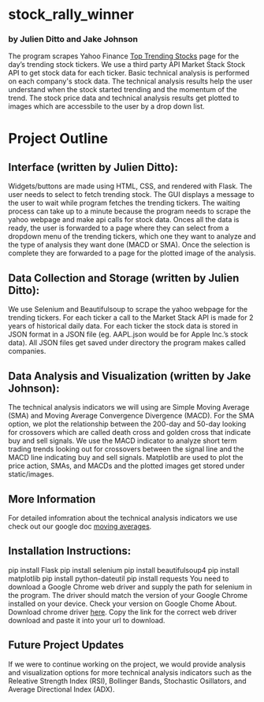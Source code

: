# stock_rally_winner
### by Julien Ditto and Jake Johnson

The program scrapes Yahoo Finance [Top Trending Stocks](https://finance.yahoo.com/markets/stocks/trending/) page for the day’s trending stock tickers. We use a third party API Market Stack Stock API to get stock data for each ticker. Basic technical analysis is performed on each company's stock data. The technical analysis results help the user understand when the stock started trending and the momentum of the trend. The stock price data and technical analysis results get plotted to images which are accessbile to the user by a drop down list. 

# Project Outline
## Interface (written by Julien Ditto): 
Widgets/buttons are made using HTML, CSS, and rendered with Flask. The user needs to select to fetch trending stock. The GUI displays a message to the user to wait while program fetches the trending tickers. The waiting process can take up to a minute because the program needs to scrape the yahoo webpage and make api calls for stock data. Onces all the data is ready, the user is forwarded to a page where they can select from a dropdown menu of the trending tickers, which one they want to analyze and the type of analysis they want done (MACD or SMA). Once the selection is complete they are forwarded to a page for the plotted image of the analysis.
## Data Collection and Storage (written by Julien Ditto): 
We use Selenium and Beautifulsoup to scrape the yahoo webpage for the trending tickers. For each ticker a call to the Market Stack API is made for 2 years of historical daily data. For each ticker the stock data is stored in JSON format in a JSON file (eg. AAPL.json would be for Apple Inc.’s stock data). All JSON files get saved under directory the program makes called companies.
## Data Analysis and Visualization (written by Jake Johnson): 
The technical analysis indicators we will using are Simple Moving Average (SMA) and Moving Average Convergence Divergence (MACD). For the SMA option, we plot the relationship between the 200-day and 50-day looking for crossovers which are called death cross and golden cross that indicate buy and sell signals. We use the MACD indicator to analyze short term trading trends looking out for crossovers between the signal line and the MACD line indicating buy and sell signals. Matplotlib are used to plot the price action, SMAs, and MACDs and the plotted images get stored under static/images.
## More Information
For detailed infomration about the technical analysis indicators we use check out our google doc [moving averages](https://docs.google.com/document/d/1Zqj9vs-x7bcIaqzzTuPL9yHF1vUcGfuj/edit?usp=sharing&ouid=112221543553095764423&rtpof=true&sd=true).
## Installation Instructions:
pip install Flask
pip install selenium
pip install beautifulsoup4
pip install matplotlib
pip install python-dateutil
pip install requests
You need to download a Google Chrome web driver and supply the path for selenium in the program. The driver should match the version of your Google Chrome installed on your device.
Check your version on Google Chome About. Download chrome driver [here](https://developer.chrome.com/docs/chromedriver/downloads). Copy the link for the correct web driver download and paste it into your url to download.
## Future Project Updates
If we were to continue working on the project, we would provide analysis and visualization options for more technical analysis indicators such as the Releative Strength Index (RSI), Bollinger Bands, Stochastic Osillators, and Average Directional Index (ADX).


